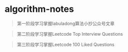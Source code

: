 # algorithm-notes

> 第一阶段学习掌握labuladong算法小抄公众号文章

> 第二阶段学习掌握Leetcode Top Interview Questions

> 第三阶段学习掌握Leetcode 100 Liked Questions
